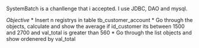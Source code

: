 SystemBatch is a chanllenge that i accepted.
I use JDBC, DAO and mysql.

_Objective_
    * Insert n registrys in table tb_customer_account
    * Go through the objects, calculate and show the average if id_customer its between 1500 and 2700 and val_total is greater than 560
    * Go through the list objects and show ordenered by val_total
